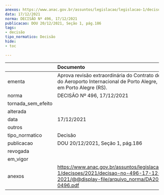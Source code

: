 ```yaml
---
anexos: https://www.anac.gov.br/assuntos/legislacao/legislacao-1/decisoes/2021/decisao-no-496-17-12-2021/@@display-file/arquivo_norma/DA2021-0496.pdf
data: 17/12/2021
norma: DECISÃO Nº 496, 17/12/2021
publicacao: DOU 20/12/2021, Seção 1, pág.186
tags:
- decisão
tipo_normatico: Decisão
hide: 
- toc 
 
---
```


|                    | Documento                                                                                                                                     |
|:-------------------|:----------------------------------------------------------------------------------------------------------------------------------------------|
| ementa             | Aprova revisão extraordinária do Contrato de Concessão do Aeroporto Internacional de Porto Alegre, localizado em Porto Alegre (RS).           |
| norma              | DECISÃO Nº 496, 17/12/2021                                                                                                                    |
| tornada_sem_efeito |                                                                                                                                               |
| alterada           |                                                                                                                                               |
| data               | 17/12/2021                                                                                                                                    |
| outros             |                                                                                                                                               |
| tipo_normatico     | Decisão                                                                                                                                       |
| publicacao         | DOU 20/12/2021, Seção 1, pág.186                                                                                                              |
| revogada           |                                                                                                                                               |
| em_vigor           |                                                                                                                                               |
| anexos             | https://www.anac.gov.br/assuntos/legislacao/legislacao-1/decisoes/2021/decisao-no-496-17-12-2021/@@display-file/arquivo_norma/DA2021-0496.pdf |